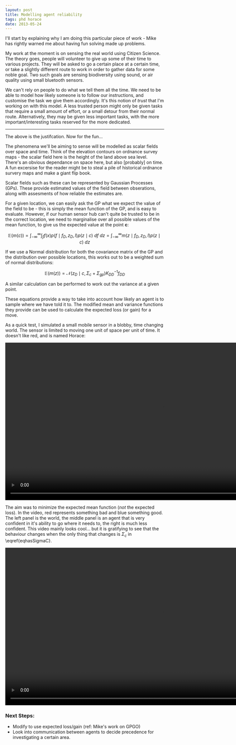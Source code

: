 ```yaml
---
layout: post
title: Modelling agent reliability
tags: phd horace
date: 2013-05-24
---
```

I'll start by explaining why I am doing this particular piece of work - Mike has rightly warned me about having fun solving made up problems. 

My work at the moment is on sensing the real world using Citizen Science. The theory goes, people will volunteer to give up some of their time to various projects. They will be asked to go a certain place at a certain time, or take a slightly different route to work in order to gather data for some noble goal. Two such goals are sensing biodiversity using sound, or air quality using small bluetooth sensors.

We can't rely on people to do what we tell them all the time. We need to be able to model how likely someone is to follow our instructions, and customise the task we give them accordingly. It's this notion of _trust_ that I'm working on with this model. A less trusted person might only be given tasks that require a small amount of effort, or a small detour from their normal route. Alternatively, they may be given less important tasks, with the more important/interesting tasks reserved for the more dedicated.

----------

The above is the justifcation. Now for the fun...

The phenomena we'll be aiming to sense will be modelled as scalar fields over space and time. Think of the elevation contours on ordnance survey maps - the scalar field here is the height of the land above sea level. There's an obvious dependance on space here, but also [probably] on time. A fun excersise for the reader might be to steal a pile of historical ordnance survery maps and make a giant flip book.

Scalar fields such as these can be represented by Gaussian Processes (GPs). These provide estimated values of the field between obserations, along with assesments of how reliable the estimates are.

For a given location, we can easily ask the GP what we expect the value of the field to be - this is simply the mean function of the GP, and is easy to evaluate. However, if our human sensor hub can't quite be trusted to be in the correct location, we need to marginalise over all possible values of the mean function, to give us the expected value at the point $\mathbf{c}$:

$$
\mathbb{E}(m(c)) = 
\int_{-\infty}^{\infty}
\int_f
f(x) p(f \mid f_D, z_D, I ) p(z \mid c ) \ df \ dz 
= \int_{-\infty}^{\infty}  m(z \mid f_D, z_D, I) p(z \mid c) \ dz 
$$

If we use a Normal distribution for both the covariance matrix of the GP and the distribution over possible locations, this works out to be a weighted sum of normal distributions:

$$
\mathbb{E}(m(z))=
\mathcal{N}(z_D \mid c, \Sigma_c + \Sigma_{gp}) 
K_{DD}^{-1}f_{DD} 
\label{eqhasSigmaC}
$$

A similar calculation can be performed to work out the variance at a given point.

These equations provide a way to take into account how likely an agent is to sample where we have told it to. The modified mean and variance functions they provide can be used to calculate the expected loss (or gain) for a move.

As a quick test, I simulated a small mobile sensor in a blobby, time changing world. The sensor is limited to moving one unit of space per unit of time. It doesn't like red, and is named Horace:

<video width="1000" src="http://www.robots.ox.ac.uk/~trn/horace.mp4" controls>horises</video>

The aim was to minimize the expected mean function (_not_ the expected loss). In the video, red represents something bad and blue something good. The left panel is the world, the middle panel is an agent that is very confident in it's ability to go where it needs to, the right is much less confident. This video mainly looks cool... but it is gratifying to see that the behaviour changes when the only thing that changes is $\Sigma_c$ in \eqref{eqhasSigmaC}.

<video width="1000" src="http://www.robots.ox.ac.uk/~trn/two_agent.mp4" controls>two horises</video>

### Next Steps:

* Modify to use expected loss/gain (ref: Mike's work on GPGO)
* Look into communication between agents to decide precedence for investigating a certain area.


